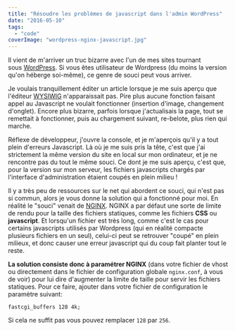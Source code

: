 ```yaml
---
title: "Résoudre les problèmes de javascript dans l'admin WordPress"
date: "2016-05-10"
tags:
  - "code"
coverImage: "wordpress-nginx-javascript.jpg"
---
```


Il vient de m'arriver un truc bizarre avec l'un de mes sites tournant sous [WordPress](http://wordpress-fr.org). Si vous êtes utilisateur de Wordpress (du moins la version qu'on héberge soi-même), ce genre de souci peut vous arriver.<!--more-->

Je voulais tranquillement éditer un article lorsque je me suis aperçu que l'éditeur [WYSIWIG](http://fr.wikipedia.org/wiki/What_you_see_is_what_you_get) n'apparaissait pas. Pire plus aucune fonction faisant appel au Javascript ne voulait fonctionner (insertion d'image, changement d'onglet). Encore plus bizarre, parfois lorsque j'actualisais la page, tout se remettait à fonctionner, puis au chargement suivant, re-belote, plus rien qui marche.

Réflexe de développeur, j'ouvre la console, et je m'aperçois qu'il y a tout plein d'erreurs Javascript. Là où je me suis pris la tête, c'est que j'ai strictement la même version du site en local sur mon ordinateur, et je ne rencontre pas du tout le même souci. Ce dont je me suis aperçu, c'est que, pour la version sur mon serveur, les fichiers javascripts chargés par l'interface d'administration étaient coupés en plein milieu !

Il y a très peu de ressources sur le net qui abordent ce souci, qui n'est pas si commun, alors je vous donne la solution qui a fonctionné pour moi. En réalité le "souci" venait de [NGINX](http://fr.wikipedia.org/wiki/Nginx). NGINX a par défaut une sorte de limite de rendu pour la taille des fichiers statiques, comme les fichiers **CSS** ou **javascript**. Et lorsqu'un fichier est très long, comme c'est le cas pour certains javascripts utilisés par Wordpress (qui en réalité compacte plusieurs fichiers en un seul), celui-ci peut se retrouver "coupé" en plein milieux, et donc causer une erreur javascript qui du coup fait planter tout le reste.

**La solution consiste donc à paramétrer NGINX** (dans votre fichier de vhost ou directement dans le fichier de configuration globale `nginx.conf`, à vous de voir) pour lui dire d'augmenter la limite de taille pour servir les fichiers statiques. Pour ce faire, ajouter dans votre fichier de configuration le paramètre suivant:

```
fastcgi_buffers 128 4k;
```

Si cela ne suffit pas vous pouvez remplacer `128` par `256`.
